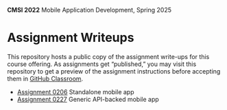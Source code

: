 **CMSI 2022** Mobile Application Development, Spring 2025

# Assignment Writeups
This repository hosts a public copy of the assignment write-ups for this course offering. As assignments get “published,” you may visit this repository to get a preview of the assignment instructions before accepting them in [GitHub Classroom](https://classroom.github.com).

- [Assignment 0206](./standalone.md) Standalone mobile app
- [Assignment 0227](./generic-api-backed.md) Generic API-backed mobile app